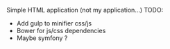 Simple HTML application (not my application...)
TODO:
- Add gulp to minifier css/js
- Bower for js/css dependencies
- Maybe symfony ? 